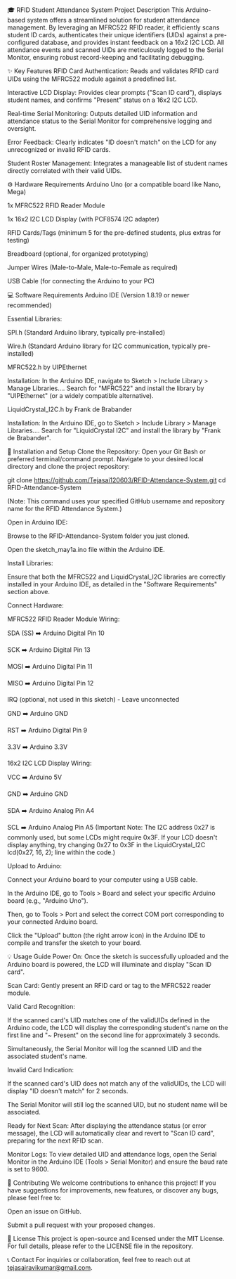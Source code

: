 🎓 RFID Student Attendance System
Project Description
This Arduino-based system offers a streamlined solution for student attendance management. By leveraging an MFRC522 RFID reader, it efficiently scans student ID cards, authenticates their unique identifiers (UIDs) against a pre-configured database, and provides instant feedback on a 16x2 I2C LCD. All attendance events and scanned UIDs are meticulously logged to the Serial Monitor, ensuring robust record-keeping and facilitating debugging.

✨ Key Features
RFID Card Authentication: Reads and validates RFID card UIDs using the MFRC522 module against a predefined list.

Interactive LCD Display: Provides clear prompts ("Scan ID card"), displays student names, and confirms "Present" status on a 16x2 I2C LCD.

Real-time Serial Monitoring: Outputs detailed UID information and attendance status to the Serial Monitor for comprehensive logging and oversight.

Error Feedback: Clearly indicates "ID doesn't match" on the LCD for any unrecognized or invalid RFID cards.

Student Roster Management: Integrates a manageable list of student names directly correlated with their valid UIDs.

⚙️ Hardware Requirements
Arduino Uno (or a compatible board like Nano, Mega)

1x MFRC522 RFID Reader Module

1x 16x2 I2C LCD Display (with PCF8574 I2C adapter)

RFID Cards/Tags (minimum 5 for the pre-defined students, plus extras for testing)

Breadboard (optional, for organized prototyping)

Jumper Wires (Male-to-Male, Male-to-Female as required)

USB Cable (for connecting the Arduino to your PC)

💻 Software Requirements
Arduino IDE (Version 1.8.19 or newer recommended)

Essential Libraries:

SPI.h (Standard Arduino library, typically pre-installed)

Wire.h (Standard Arduino library for I2C communication, typically pre-installed)

MFRC522.h by UIPEthernet

Installation: In the Arduino IDE, navigate to Sketch > Include Library > Manage Libraries.... Search for "MFRC522" and install the library by "UIPEthernet" (or a widely compatible alternative).

LiquidCrystal_I2C.h by Frank de Brabander

Installation: In the Arduino IDE, go to Sketch > Include Library > Manage Libraries.... Search for "LiquidCrystal I2C" and install the library by "Frank de Brabander".

🚀 Installation and Setup
Clone the Repository:
Open your Git Bash or preferred terminal/command prompt. Navigate to your desired local directory and clone the project repository:

git clone https://github.com/Tejasai120603/RFID-Attendance-System.git
cd RFID-Attendance-System

(Note: This command uses your specified GitHub username and repository name for the RFID Attendance System.)

Open in Arduino IDE:

Browse to the RFID-Attendance-System folder you just cloned.

Open the sketch_may1a.ino file within the Arduino IDE.

Install Libraries:

Ensure that both the MFRC522 and LiquidCrystal_I2C libraries are correctly installed in your Arduino IDE, as detailed in the "Software Requirements" section above.

Connect Hardware:

MFRC522 RFID Reader Module Wiring:

SDA (SS) ➡️ Arduino Digital Pin 10

SCK ➡️ Arduino Digital Pin 13

MOSI ➡️ Arduino Digital Pin 11

MISO ➡️ Arduino Digital Pin 12

IRQ (optional, not used in this sketch) - Leave unconnected

GND ➡️ Arduino GND

RST ➡️ Arduino Digital Pin 9

3.3V ➡️ Arduino 3.3V

16x2 I2C LCD Display Wiring:

VCC ➡️ Arduino 5V

GND ➡️ Arduino GND

SDA ➡️ Arduino Analog Pin A4

SCL ➡️ Arduino Analog Pin A5
(Important Note: The I2C address 0x27 is commonly used, but some LCDs might require 0x3F. If your LCD doesn't display anything, try changing 0x27 to 0x3F in the LiquidCrystal_I2C lcd(0x27, 16, 2); line within the code.)

Upload to Arduino:

Connect your Arduino board to your computer using a USB cable.

In the Arduino IDE, go to Tools > Board and select your specific Arduino board (e.g., "Arduino Uno").

Then, go to Tools > Port and select the correct COM port corresponding to your connected Arduino board.

Click the "Upload" button (the right arrow icon) in the Arduino IDE to compile and transfer the sketch to your board.

💡 Usage Guide
Power On: Once the sketch is successfully uploaded and the Arduino board is powered, the LCD will illuminate and display "Scan ID card".

Scan Card: Gently present an RFID card or tag to the MFRC522 reader module.

Valid Card Recognition:

If the scanned card's UID matches one of the validUIDs defined in the Arduino code, the LCD will display the corresponding student's name on the first line and "~ Present" on the second line for approximately 3 seconds.

Simultaneously, the Serial Monitor will log the scanned UID and the associated student's name.

Invalid Card Indication:

If the scanned card's UID does not match any of the validUIDs, the LCD will display "ID doesn't match" for 2 seconds.

The Serial Monitor will still log the scanned UID, but no student name will be associated.

Ready for Next Scan: After displaying the attendance status (or error message), the LCD will automatically clear and revert to "Scan ID card", preparing for the next RFID scan.

Monitor Logs: To view detailed UID and attendance logs, open the Serial Monitor in the Arduino IDE (Tools > Serial Monitor) and ensure the baud rate is set to 9600.

🤝 Contributing
We welcome contributions to enhance this project! If you have suggestions for improvements, new features, or discover any bugs, please feel free to:

Open an issue on GitHub.

Submit a pull request with your proposed changes.

📄 License
This project is open-source and licensed under the MIT License. For full details, please refer to the LICENSE file in the repository.

📞 Contact
For inquiries or collaboration, feel free to reach out at tejasairavikumar@gmail.com.
